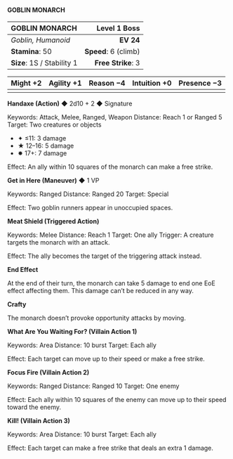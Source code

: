 #### GOBLIN MONARCH

| GOBLIN MONARCH | **Level 1 Boss** |
|:-------------------------------------------------- | -------------------------:|
| *Goblin, Humanoid* | **EV 24** |
| **Stamina**: 50 | **Speed**: 6 (climb) |
| **Size**: 1S / Stability 1 | **Free Strike**: 3 |

| **Might** +2 | **Agility** +1 | **Reason** −4 | **Intuition** +0 | **Presence** −3 |
| -------- | ---------- | --------- | ------------ | ----------- |
|  |  |  |  |  |

**Handaxe (Action)** ◆ 2d10 + 2 ◆ Signature

Keywords: Attack, Melee, Ranged, Weapon
Distance: Reach 1 or Ranged 5
Target: Two creatures or objects
- ✦ ≤11: 3 damage
- ★ 12–16: 5 damage
- ✸ 17+: 7 damage

Effect: An ally within 10 squares of the monarch can make a free strike.

**Get in Here (Maneuver)** ◆ 1 VP

Keywords: Ranged
Distance: Ranged 20
Target: Special

Effect: Two goblin runners appear in unoccupied spaces.

**Meat Shield (Triggered Action)**

Keywords: Melee
Distance: Reach 1
Target: One ally
Trigger: A creature targets the monarch with an attack.

Effect: The ally becomes the target of the triggering attack instead.

**End Effect**

At the end of their turn, the monarch can take 5 damage to end one EoE effect affecting them. This damage can’t be reduced in any way.

**Crafty**

The monarch doesn’t provoke opportunity attacks by moving.

**What Are You Waiting For? (Villain Action 1)**

Keywords: Area
Distance: 10 burst
Target: Each ally

Effect: Each target can move up to their speed or make a free strike.

**Focus Fire (Villain Action 2)**

Keywords: Ranged
Distance: Ranged 10
Target: One enemy

Effect: Each ally within 10 squares of the enemy can move up to their speed toward the enemy.

**Kill! (Villain Action 3)**

Keywords: Area
Distance: 10 burst
Target: Each ally

Effect: Each target can make a free strike that deals an extra 1 damage.

